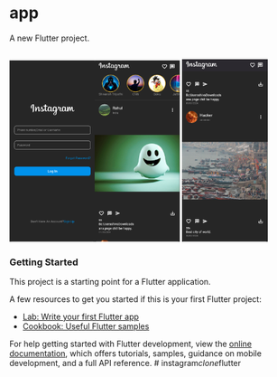# app

A new Flutter project.

##
<img src="https://raw.githubusercontent.com/Shivansh-Tripathi/instagram_clone_flutter/main/assets/img1.png" height=30% width= 30%><img src="https://raw.githubusercontent.com/Shivansh-Tripathi/instagram_clone_flutter/main/assets/img2.png" height=30% width= 30%> <img src="https://github.com/Shivansh-Tripathi/instagram_clone_flutter/blob/main/assets/img3.png" height=30% width= 30%>

### Getting Started

This project is a starting point for a Flutter application.

A few resources to get you started if this is your first Flutter project:

- [Lab: Write your first Flutter app](https://docs.flutter.dev/get-started/codelab)
- [Cookbook: Useful Flutter samples](https://docs.flutter.dev/cookbook)

For help getting started with Flutter development, view the
[online documentation](https://docs.flutter.dev/), which offers tutorials,
samples, guidance on mobile development, and a full API reference.
#   i n s t a g r a m _ c l o n e _ f l u t t e r 
 
 